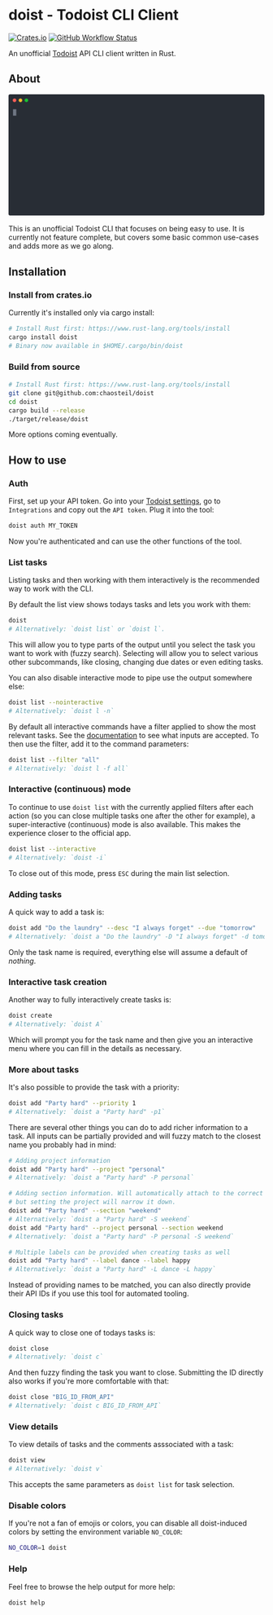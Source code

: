 # doist - Todoist CLI Client

[![Crates.io](https://img.shields.io/crates/v/doist)](https://crates.io/crates/doist)
[![GitHub Workflow Status](https://img.shields.io/github/workflow/status/chaosteil/doist/CI/main)](https://github.com/chaosteil/doist/actions)

An unofficial [Todoist](https://todoist.com/) API CLI client written in Rust.

## About

<p align="center">
  <img width="600" src="https://raw.githubusercontent.com/chaosteil/doist/main/doist.svg">
</p>

This is an unofficial Todoist CLI that focuses on being easy to use. It is
currently not feature complete, but covers some basic common use-cases and adds
more as we go along.

## Installation

### Install from crates.io

Currently it's installed only via cargo install:

```bash
# Install Rust first: https://www.rust-lang.org/tools/install
cargo install doist
# Binary now available in $HOME/.cargo/bin/doist
```

### Build from source

```bash
# Install Rust first: https://www.rust-lang.org/tools/install
git clone git@github.com:chaosteil/doist
cd doist
cargo build --release
./target/release/doist
```

More options coming eventually.

## How to use

### Auth

First, set up your API token. Go into your [Todoist settings](https://todoist.com/app/settings/integrations),
go to `Integrations` and copy out the `API token`. Plug it into the tool:

```bash
doist auth MY_TOKEN
```

Now you're authenticated and can use the other functions of the tool.

### List tasks

Listing tasks and then working with them interactively is the recommended way to
work with the CLI.

By default the list view shows todays tasks and lets you work with them:

```bash
doist
# Alternatively: `doist list` or `doist l`.
```

This will allow you to type parts of the output until you select the task you
want to work with (fuzzy search). Selecting will allow you to select various
other subcommands, like closing, changing due dates or even editing tasks.

You can also disable interactive mode to pipe use the output somewhere else:

```bash
doist list --nointeractive
# Alternatively: `doist l -n`
```

By default all interactive commands have a filter applied to show the most
relevant tasks. See the
[documentation](https://todoist.com/help/articles/introduction-to-filters) to
see what inputs are accepted. To then use the filter, add it to the command
parameters:

```bash
doist list --filter "all"
# Alternatively: `doist l -f all`
```

### Interactive (continuous) mode

To continue to use `doist list` with the currently applied filters after each
action (so you can close multiple tasks one after the other for example), a
super-interactive (continuous) mode is also available. This makes the experience
closer to the official app.

```bash
doist list --interactive
# Alternatively: `doist -i`
```

To close out of this mode, press `ESC` during the main list selection.

### Adding tasks

A quick way to add a task is:

```bash
doist add "Do the laundry" --desc "I always forget" --due "tomorrow"
# Alternatively: `doist a "Do the laundry" -D "I always forget" -d tomorrow`
```

Only the task name is required, everything else will assume a default of
*nothing*.

### Interactive task creation

Another way to fully interactively create tasks is:

```bash
doist create
# Alternatively: `doist A`
```

Which will prompt you for the task name and then give you an interactive menu
where you can fill in the details as necessary.

### More about tasks

It's also possible to provide the task with a priority:

```bash
doist add "Party hard" --priority 1
# Alternatively: `doist a "Party hard" -p1`
```

There are several other things you can do to add richer information to a task.
All inputs can be partially provided and will fuzzy match to the closest name
you probably had in mind:

```bash
# Adding project information
doist add "Party hard" --project "personal"
# Alternatively: `doist a "Party hard" -P personal`
```

```bash
# Adding section information. Will automatically attach to the correct project,
# but setting the project will narrow it down.
doist add "Party hard" --section "weekend"
# Alternatively: `doist a "Party hard" -S weekend`
doist add "Party hard" --project personal --section weekend
# Alternatively: `doist a "Party hard" -P personal -S weekend`
```

```bash
# Multiple labels can be provided when creating tasks as well
doist add "Party hard" --label dance --label happy
# Alternatively: `doist a "Party hard" -L dance -L happy`
```

Instead of providing names to be matched, you can also directly provide their
API IDs if you use this tool for automated tooling.

### Closing tasks

A quick way to close one of todays tasks is:

```bash
doist close
# Alternatively: `doist c`
```

And then fuzzy finding the task you want to close. Submitting the ID directly
also works if you're more comfortable with that:

```bash
doist close "BIG_ID_FROM_API"
# Alternatively: `doist c BIG_ID_FROM_API`
```

### View details

To view details of tasks and the comments asssociated with a task:

```bash
doist view
# Alternatively: `doist v`
```

This accepts the same parameters as `doist list` for task selection.

### Disable colors

If you're not a fan of emojis or colors, you can disable all doist-induced
colors by setting the environment variable `NO_COLOR`:

```bash
NO_COLOR=1 doist
```

### Help

Feel free to browse the help output for more help:

```bash
doist help
```
